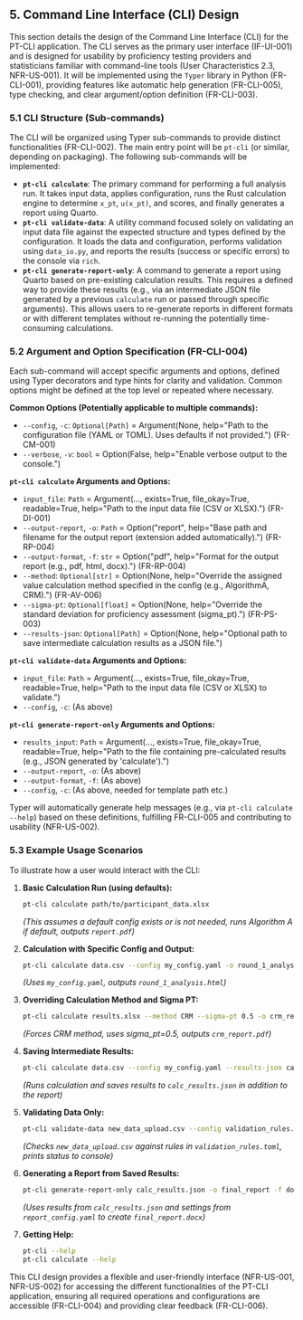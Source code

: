 ## 5. Command Line Interface (CLI) Design

This section details the design of the Command Line Interface (CLI) for the PT-CLI application. The CLI serves as the primary user interface (IF-UI-001) and is designed for usability by proficiency testing providers and statisticians familiar with command-line tools (User Characteristics 2.3, NFR-US-001). It will be implemented using the `Typer` library in Python (FR-CLI-001), providing features like automatic help generation (FR-CLI-005), type checking, and clear argument/option definition (FR-CLI-003).

### 5.1 CLI Structure (Sub-commands)

The CLI will be organized using Typer sub-commands to provide distinct functionalities (FR-CLI-002). The main entry point will be `pt-cli` (or similar, depending on packaging). The following sub-commands will be implemented:

*   **`pt-cli calculate`**: The primary command for performing a full analysis run. It takes input data, applies configuration, runs the Rust calculation engine to determine `x_pt`, `u(x_pt)`, and scores, and finally generates a report using Quarto.
*   **`pt-cli validate-data`**: A utility command focused solely on validating an input data file against the expected structure and types defined by the configuration. It loads the data and configuration, performs validation using `data_io.py`, and reports the results (success or specific errors) to the console via `rich`.
*   **`pt-cli generate-report-only`**: A command to generate a report using Quarto based on pre-existing calculation results. This requires a defined way to provide these results (e.g., via an intermediate JSON file generated by a previous `calculate` run or passed through specific arguments). This allows users to re-generate reports in different formats or with different templates without re-running the potentially time-consuming calculations.

### 5.2 Argument and Option Specification (FR-CLI-004)

Each sub-command will accept specific arguments and options, defined using Typer decorators and type hints for clarity and validation. Common options might be defined at the top level or repeated where necessary.

**Common Options (Potentially applicable to multiple commands):**

*   `--config`, `-c`: `Optional[Path]` = Argument(None, help="Path to the configuration file (YAML or TOML). Uses defaults if not provided.") (FR-CM-001)
*   `--verbose`, `-v`: `bool` = Option(False, help="Enable verbose output to the console.")

**`pt-cli calculate` Arguments and Options:**

*   `input_file`: `Path` = Argument(..., exists=True, file_okay=True, readable=True, help="Path to the input data file (CSV or XLSX).") (FR-DI-001)
*   `--output-report`, `-o`: `Path` = Option("report", help="Base path and filename for the output report (extension added automatically).") (FR-RP-004)
*   `--output-format`, `-f`: `str` = Option("pdf", help="Format for the output report (e.g., pdf, html, docx).") (FR-RP-004)
*   `--method`: `Optional[str]` = Option(None, help="Override the assigned value calculation method specified in the config (e.g., AlgorithmA, CRM).") (FR-AV-006)
*   `--sigma-pt`: `Optional[float]` = Option(None, help="Override the standard deviation for proficiency assessment (sigma_pt).") (FR-PS-003)
*   `--results-json`: `Optional[Path]` = Option(None, help="Optional path to save intermediate calculation results as a JSON file.")

**`pt-cli validate-data` Arguments and Options:**

*   `input_file`: `Path` = Argument(..., exists=True, file_okay=True, readable=True, help="Path to the input data file (CSV or XLSX) to validate.")
*   `--config`, `-c`: (As above)

**`pt-cli generate-report-only` Arguments and Options:**

*   `results_input`: `Path` = Argument(..., exists=True, file_okay=True, readable=True, help="Path to the file containing pre-calculated results (e.g., JSON generated by 'calculate').")
*   `--output-report`, `-o`: (As above)
*   `--output-format`, `-f`: (As above)
*   `--config`, `-c`: (As above, needed for template path etc.)

Typer will automatically generate help messages (e.g., via `pt-cli calculate --help`) based on these definitions, fulfilling FR-CLI-005 and contributing to usability (NFR-US-002).

### 5.3 Example Usage Scenarios

To illustrate how a user would interact with the CLI:

1.  **Basic Calculation Run (using defaults):**
    ```bash
    pt-cli calculate path/to/participant_data.xlsx
    ```
    *(This assumes a default config exists or is not needed, runs Algorithm A if default, outputs `report.pdf`)*

2.  **Calculation with Specific Config and Output:**
    ```bash
    pt-cli calculate data.csv --config my_config.yaml -o round_1_analysis -f html
    ```
    *(Uses `my_config.yaml`, outputs `round_1_analysis.html`)*

3.  **Overriding Calculation Method and Sigma PT:**
    ```bash
    pt-cli calculate results.xlsx --method CRM --sigma-pt 0.5 -o crm_report.pdf
    ```
    *(Forces CRM method, uses sigma_pt=0.5, outputs `crm_report.pdf`)*

4.  **Saving Intermediate Results:**
    ```bash
    pt-cli calculate data.csv --config my_config.yaml --results-json calc_results.json
    ```
    *(Runs calculation and saves results to `calc_results.json` in addition to the report)*

5.  **Validating Data Only:**
    ```bash
    pt-cli validate-data new_data_upload.csv --config validation_rules.toml
    ```
    *(Checks `new_data_upload.csv` against rules in `validation_rules.toml`, prints status to console)*

6.  **Generating a Report from Saved Results:**
    ```bash
    pt-cli generate-report-only calc_results.json -o final_report -f docx --config report_config.yaml
    ```
    *(Uses results from `calc_results.json` and settings from `report_config.yaml` to create `final_report.docx`)*

7.  **Getting Help:**
    ```bash
    pt-cli --help
    pt-cli calculate --help
    ```

This CLI design provides a flexible and user-friendly interface (NFR-US-001, NFR-US-002) for accessing the different functionalities of the PT-CLI application, ensuring all required operations and configurations are accessible (FR-CLI-004) and providing clear feedback (FR-CLI-006).
